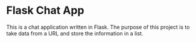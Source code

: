 # Flask Chat App

This is a chat application written in Flask. The purpose of this project is to take data from a URL and store the information in a list.